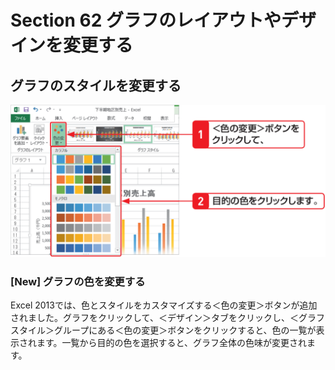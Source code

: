 # Section 62 グラフのレイアウトやデザインを変更する

## グラフのスタイルを変更する

![](003.png)

### [New] グラフの色を変更する

Excel 2013では、色とスタイルをカスタマイズする＜色の変更＞ボタンが追加されました。グラフをクリックして、＜デザイン＞タブをクリックし、＜グラフスタイル＞グループにある＜色の変更＞ボタンをクリックすると、色の一覧が表示されます。一覧から目的の色を選択すると、グラフ全体の色味が変更されます。
